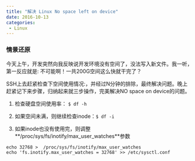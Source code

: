 ```yaml
---
title: "解决 Linux No space left on device"
date: 2016-10-13
categories: 
 - Linux
---
```


### 情景还原
今天上午，开发突然向我反映说开发环境没有空间了，没法写入新文件。我一听，第一反应就是: 不可能啊！一共200G空间这么快就干完了？

SSH上去赶紧检查下空间使用情况:，并经过N分钟的排除，最终解决问题。晚上赶紧记下来步骤，归纳起来就三步操作，完美解决NO space on device的问题。

<!--more-->

1. 检查硬盘空间使用率： `$ df -h`

2. 如果空间未满，则继续检查inode：`$ df -i`

3. 如果inode也没有使用完，则调整**/proc/sys/fs/inotify/max_user_watches**参数

```
echo 32768 >  /proc/sys/fs/inotify/max_user_watches
echo 'fs.inotify.max_user_watches = 32768' >> /etc/sysctl.conf
```
